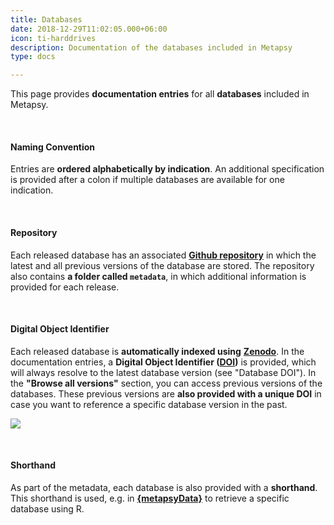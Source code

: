 ```yaml
---
title: Databases
date: 2018-12-29T11:02:05.000+06:00
icon: ti-harddrives
description: Documentation of the databases included in Metapsy
type: docs

---
```

This page provides **documentation entries** for all **databases** included in Metapsy.

<br>

#### Naming Convention

Entries are **ordered alphabetically by indication**. An additional specification is provided after a colon if multiple databases are available for one indication.

<br>

#### Repository

Each released database has an associated [**Github repository**](https://github.com/metapsy-project) in which the latest and all previous versions of the database are stored. The repository also contains **a folder called `metadata`**, in which additional information is provided for each release.

<br>

#### Digital Object Identifier

Each released database is **automatically indexed using** [**Zenodo**](https://www.zenodo.org). In the documentation entries, a **Digital Object Identifier (**[**DOI**](https://en.wikipedia.org/wiki/Digital_object_identifier)**)** is provided, which will always resolve to the latest database version (see "Database DOI"). In the **"Browse all versions"** section, you can access previous versions of the databases. These previous versions are **also provided with a unique DOI** in case you want to reference a specific database version in the past.

![](/uploads/browse.png)

<br>

#### Shorthand

As part of the metadata, each database is also provided with a **shorthand**. This shorthand is used, e.g. in [**{metapsyData}**](https://www.metapsy.org/r-package) to retrieve a specific database using R.

<br></br>